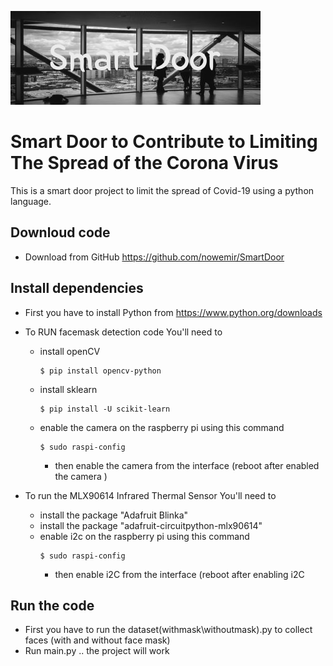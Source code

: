 
 ![Alt text](Smart_Door.png?raw=true "Title")
# Smart Door to Contribute to Limiting The Spread of the Corona Virus


This is a smart door project to limit the spread of Covid-19 using a python language.


## Downloud code 
 - Download from GitHub https://github.com/nowemir/SmartDoor

## Install dependencies 

- First you have to install Python from https://www.python.org/downloads
  
- To RUN facemask detection code You'll need to
  
     - install openCV
       ````
       $ pip install opencv-python
     - install sklearn
       ````
       $ pip install -U scikit-learn 
    - enable the camera on the raspberry pi using this command
      ````
      $ sudo raspi-config 
      ````
      - then enable the camera from the interface (reboot after enabled the camera )
  
    
- To run the MLX90614 Infrared Thermal Sensor You'll need to
  -  install the package "Adafruit Blinka"
  - install the package "adafruit-circuitpython-mlx90614"
  - enable i2c on the raspberry pi using this command
    ````
    $ sudo raspi-config   
    ````
    - then enable i2C from the interface (reboot after enabling i2C
    

## Run the code 

- First you have to run the dataset(withmask\withoutmask).py to collect faces (with and without face mask)
- Run main.py .. the project will work


   


